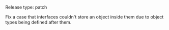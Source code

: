 Release type: patch

Fix a case that interfaces couldn't store an object inside them
due to object types being defined after them.
